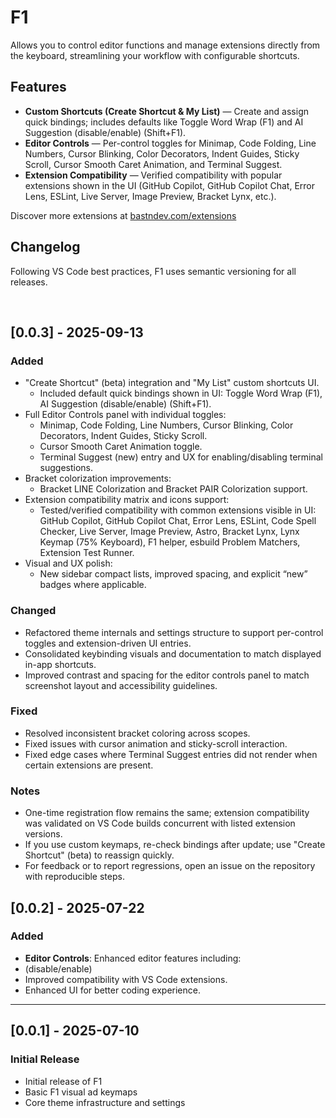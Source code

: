 # F1 

Allows you to control editor functions and manage extensions directly from the keyboard, streamlining your workflow with configurable shortcuts.

## Features

- **Custom Shortcuts (Create Shortcut & My List)** — Create and assign quick bindings; includes defaults like Toggle Word Wrap (F1) and AI Suggestion (disable/enable) (Shift+F1).
- **Editor Controls** — Per-control toggles for Minimap, Code Folding, Line Numbers, Cursor Blinking, Color Decorators, Indent Guides, Sticky Scroll, Cursor Smooth Caret Animation, and Terminal Suggest.
- **Extension Compatibility** — Verified compatibility with popular extensions shown in the UI (GitHub Copilot, GitHub Copilot Chat, Error Lens, ESLint, Live Server, Image Preview, Bracket Lynx, etc.).

Discover more extensions at [bastndev.com/extensions](https://bastndev.com/extensions)



## Changelog

Following VS Code best practices, F1 uses semantic versioning for all releases.

</br>

<!-- --- -->
## [0.0.3] - 2025-09-13

### Added
- "Create Shortcut" (beta) integration and "My List" custom shortcuts UI.
    - Included default quick bindings shown in UI: Toggle Word Wrap (F1), AI Suggestion (disable/enable) (Shift+F1).
- Full Editor Controls panel with individual toggles:
    - Minimap, Code Folding, Line Numbers, Cursor Blinking, Color Decorators, Indent Guides, Sticky Scroll.
    - Cursor Smooth Caret Animation toggle.
    - Terminal Suggest (new) entry and UX for enabling/disabling terminal suggestions.
- Bracket colorization improvements:
    - Bracket LINE Colorization and Bracket PAIR Colorization support.
- Extension compatibility matrix and icons support:
    - Tested/verified compatibility with common extensions visible in UI: GitHub Copilot, GitHub Copilot Chat, Error Lens, ESLint, Code Spell Checker, Live Server, Image Preview, Astro, Bracket Lynx, Lynx Keymap (75% Keyboard), F1 helper, esbuild Problem Matchers, Extension Test Runner.
- Visual and UX polish:
    - New sidebar compact lists, improved spacing, and explicit “new” badges where applicable.

### Changed
- Refactored theme internals and settings structure to support per-control toggles and extension-driven UI entries.
- Consolidated keybinding visuals and documentation to match displayed in-app shortcuts.
- Improved contrast and spacing for the editor controls panel to match screenshot layout and accessibility guidelines.

### Fixed
- Resolved inconsistent bracket coloring across scopes.
- Fixed issues with cursor animation and sticky-scroll interaction.
- Fixed edge cases where Terminal Suggest entries did not render when certain extensions are present.

### Notes
- One-time registration flow remains the same; extension compatibility was validated on VS Code builds concurrent with listed extension versions.
- If you use custom keymaps, re-check bindings after update; use "Create Shortcut" (beta) to reassign quickly.
- For feedback or to report regressions, open an issue on the repository with reproducible steps.

## [0.0.2] - 2025-07-22

### Added
- **Editor Controls**: Enhanced editor features including:
- (disable/enable)
- Improved compatibility with VS Code extensions.
- Enhanced UI for better coding experience.

---

## [0.0.1] - 2025-07-10

### Initial Release
- Initial release of F1
- Basic F1 visual ad keymaps
- Core theme infrastructure and settings